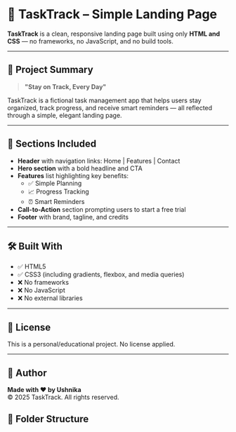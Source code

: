 # 🚀 TaskTrack – Simple Landing Page

**TaskTrack** is a clean, responsive landing page built using only **HTML and CSS** — no frameworks, no JavaScript, and no build tools.

---

## 📌 Project Summary

> **"Stay on Track, Every Day"**

TaskTrack is a fictional task management app that helps users stay organized, track progress, and receive smart reminders — 
all reflected through a simple, elegant landing page.

---

## 🎯 Sections Included

- **Header** with navigation links: Home | Features | Contact
- **Hero section** with a bold headline and CTA
- **Features** list highlighting key benefits:
  - ✅ Simple Planning
  - 📈 Progress Tracking
  - ⏰ Smart Reminders
- **Call-to-Action** section prompting users to start a free trial
- **Footer** with brand, tagline, and credits

---

## 🛠 Built With

- ✅ HTML5
- ✅ CSS3 (including gradients, flexbox, and media queries)
- ❌ No frameworks
- ❌ No JavaScript
- ❌ No external libraries

---

## 📃 License

This is a personal/educational project. No license applied.

---

## 👤 Author

**Made with ❤️ by Ushnika**  
© 2025 TaskTrack. All rights reserved.


## 📁 Folder Structure


